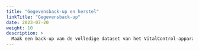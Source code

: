 ```yaml
---
title: "Gegevensback-up en herstel"
linkTitle: "Gegevensback-up"
date: 2023-07-20
weight: 10
description: >
  Maak een back-up van de volledige dataset van het VitalControl-apparaat en herstel deze op een ander apparaat.
---
```

